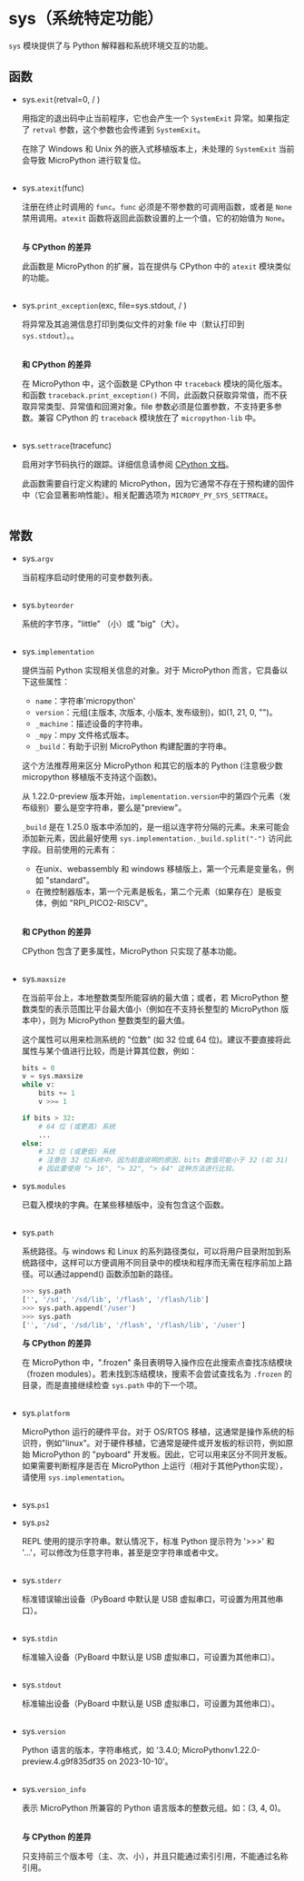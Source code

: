 # sys（系统特定功能）

`sys` 模块提供了与 Python 解释器和系统环境交互的功能。

## 函数

- sys.`exit`(retval=0, / )

  用指定的退出码中止当前程序，它也会产生一个 `SystemExit` 异常。如果指定了 `retval` 参数，这个参数也会传递到 `SystemExit`。
  
  在除了 Windows 和 Unix 外的嵌入式移植版本上，未处理的 `SystemExit` 当前会导致 MicroPython 进行软复位。
<br><br>

- sys.`atexit`(func)

  注册在终止时调用的 `func`。`func` 必须是不带参数的可调用函数，或者是 `None` 禁用调用。`atexit` 函数将返回此函数设置的上一个值，它的初始值为 `None`。
<br><br>

  **与 CPython 的差异**

  此函数是 MicroPython 的扩展，旨在提供与 CPython 中的 `atexit` 模块类似的功能。
<br><br>

- sys.`print_exception`(exc, file=sys.stdout, / )

  将异常及其追溯信息打印到类似文件的对象 file 中（默认打印到 `sys.stdout`）。。
<br><br>

  **和 CPython 的差异**

  在 MicroPython 中，这个函数是 CPython 中 `traceback` 模块的简化版本。和函数 `traceback.print_exception()` 不同，此函数只获取异常值，而不获取异常类型、异常值和回溯对象。file 参数必须是位置参数，不支持更多参数。兼容 CPython 的 `traceback` 模块放在了 `micropython-lib` 中。
<br><br>

- sys.`settrace`(tracefunc)

  启用对字节码执行的跟踪。详细信息请参阅 [CPython 文档](https://docs.python.org/3/library/sys.html#sys.settrace)。
  
  此函数需要自行定义构建的 MicroPython，因为它通常不存在于预构建的固件中（它会显著影响性能）。相关配置选项为 `MICROPY_PY_SYS_SETTRACE`。
<br><br>

## 常数

- sys.`argv`

  当前程序启动时使用的可变参数列表。
<br><br>

- sys.`byteorder`

  系统的字节序，"little" （小）或 "big"（大）。
<br><br>

- sys.`implementation`

  提供当前 Python 实现相关信息的对象。对于 MicroPython 而言，它具备以下这些属性：
  - `name`：字符串'micropython'
  - `version`：元组(主版本, 次版本, 小版本, 发布级别)，如(1, 21, 0, "")。
  - `_machine`：描述设备的字符串。
  - `_mpy`：mpy 文件格式版本。
  - `_build`：有助于识别 MicroPython 构建配置的字符串。

  这个方法推荐用来区分 MicroPython 和其它的版本的 Python (注意极少数 micropython 移植版不支持这个函数)。
  
  从 1.22.0-preview 版本开始，`implementation.version`中的第四个元素（发布级别）要么是空字符串，要么是"preview"。

  `_build` 是在 1.25.0 版本中添加的，是一组以连字符分隔的元素。未来可能会添加新元素，因此最好使用 `sys.implementation._build.split("-")` 访问此字段。目前使用的元素有：

  - 在unix、webassembly 和 windows 移植版上，第一个元素是变量名，例如 "standard"。
  - 在微控制器版本，第一个元素是板名，第二个元素（如果存在）是板变体，例如 "RPI_PICO2-RISCV"。
<br><br>

  **和 CPython 的差异**

  CPython 包含了更多属性，MicroPython 只实现了基本功能。
<br><br>

- sys.`maxsize`

  在当前平台上，本地整数类型所能容纳的最大值；或者，若 MicroPython 整数类型的表示范围比平台最大值小（例如在不支持长整型的 MicroPython 版本中），则为 MicroPython 整数类型的最大值。
  
  这个属性可以用来检测系统的 "位数" (如 32 位或 64 位)。建议不要直接将此属性与某个值进行比较，而是计算其位数，例如：

  ```py
  bits = 0
  v = sys.maxsize
  while v:
      bits += 1
      v >>= 1

  if bits > 32:
      # 64 位 (或更高) 系统
      ...
  else:
      # 32 位 (或更低) 系统
      # 注意在 32 位系统中，因为前面说明的原因，bits 数值可能小于 32 (如 31)
      # 因此要使用 "> 16", "> 32", "> 64" 这种方法进行比较。
  ```

- sys.`modules`

  已载入模块的字典。在某些移植版中，没有包含这个函数。
<br><br>

- sys.`path`

  系统路径。与 windows 和 Linux 的系列路径类似，可以将用户目录附加到系统路径中，这样可以方便调用不同目录中的模块和程序而无需在程序前加上路径。可以通过append() 函数添加新的路径。

  ```py
  >>> sys.path
  ['', '/sd', '/sd/lib', '/flash', '/flash/lib']
  >>> sys.path.append('/user')
  >>> sys.path
  ['', '/sd', '/sd/lib', '/flash', '/flash/lib', '/user']
  ```

  **与 CPython 的差异**
  
  在 MicroPython 中，".frozen" 条目表明导入操作应在此搜索点查找冻结模块（frozen modules）。若未找到冻结模块，搜索不会尝试查找名为 `.frozen` 的目录，而是直接继续检查 `sys.path` 中的下一个项。
<br><br>

- sys.`platform`

  MicroPython 运行的硬件平台。对于 OS/RTOS 移植，这通常是操作系统的标识符，例如"linux"。对于硬件移植，它通常是硬件或开发板的标识符，例如原始 MicroPython 的 "pyboard" 开发板。因此，它可以用来区分不同开发板。如果需要判断程序是否在 MicroPython 上运行（相对于其他Python实现），请使用 `sys.implementation`。
<br><br>

- sys.`ps1`
- sys.`ps2`

  REPL 使用的提示字符串。默认情况下，标准 Python 提示符为 '>>>' 和 '...'，可以修改为任意字符串，甚至是空字符串或者中文。
<br><br>

- sys.`stderr`

  标准错误输出设备（PyBoard 中默认是 USB 虚拟串口，可设置为用其他串口）。
<br><br>

- sys.`stdin`

  标准输入设备（PyBoard 中默认是 USB 虚拟串口，可设置为其他串口）。
<br><br>

- sys.`stdout`

  标准输出设备（PyBoard 中默认是 USB 虚拟串口，可设置为其他串口）。
<br><br>

- sys.`version`

  Python 语言的版本，字符串格式，如 '3.4.0; MicroPythonv1.22.0-preview.4.g9f835df35 on 2023-10-10'。
<br><br>

- sys.`version_info`

  表示 MicroPython 所兼容的 Python 语言版本的整数元组。如：(3, 4, 0)。
<br><br>

  **与 CPython 的差异**

  只支持前三个版本号（主、次、小），并且只能通过索引引用，不能通过名称引用。

